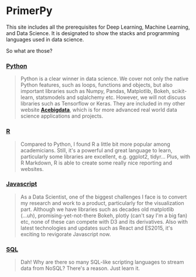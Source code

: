 # PrimerPy

This site includes all the prerequisites for Deep Learning, Machine Learning, and Data Science. It is designated to show the stacks and programming languages used in data science.

So what are those?

### [Python](http://www.primerpy.com/tags/python/) 
> Python is a clear winner in data science. We cover not only the native Python features, such as loops, functions and objects, but also important libraries such as Numpy, Pandas, Matplotlib, Bokeh, scikit-learn, statsmodels and sqlalchemy etc. However, we will not discuss libraries such as Tensorflow or Keras. They are included in my other website **[Acebigdata](http://www.acebigdata.com)**, which is for more advanced real world data science applications and projects.


### [R](http://www.primerpy.com/tags/R/)
> Compared to Python, I found R a little bit more popular among academicians. Still, it's a powerful and great language to learn, particularly some libraries are excellent, e.g. ggplot2, tidyr... Plus, with R Markdown, R is able to create some really nice reporting and websites.

### [Javascript](http://www.primerpy.com/tags/Javascript/)
> As a Data Scientist, one of the biggest challenges I face is to convert my research and work to a product, particularly for the visualization part. Although we have libraries such as decades old matplotlib (...uh), promising-yet-not-there Bokeh, plotly (can't say I'm a big fan) etc, none of these can compete with D3 and its derivatives. Also with latest technologies and updates such as React and ES2015, it's exciting to revigorate Javascript now.

### [SQL](http://www.primerpy.com/tags/SQL/)
> Dah! Why are there so many SQL-like scripting languages to stream data from NoSQL? There's a reason. Just learn it.
